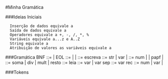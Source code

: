 #Minha Gramática

###Ideias Iniciais

      Inserção de dados equivale a 
      Saída de dados equivale a 
      Operadores equivale a +, -, /, *, %
      Variáveis equivale a...z e A..Z
      String equivale a 
      Atribuição de valores as variáveis equivale a  

###Gramática BNF
      <gr> ::= <cmd> | <cmd>EOL<gr>
      <cmd> ::= <at> | <esc> | <leia>
      <esc> ::= escreva <texto>
      <texto> ::= str | var | <expr>
      <expr> ::= num | <expr><op><expr> | pa<expr>pf | <vars>
      <op> ::= soma | div | mult | resto
      <leia> ::= leia <vars>
      <vars> ::= var | var sep<vars>
      <at> ::= var rec <val>
      <val> ::= num | var | <expr>
   
###Tokens
   
   
   
